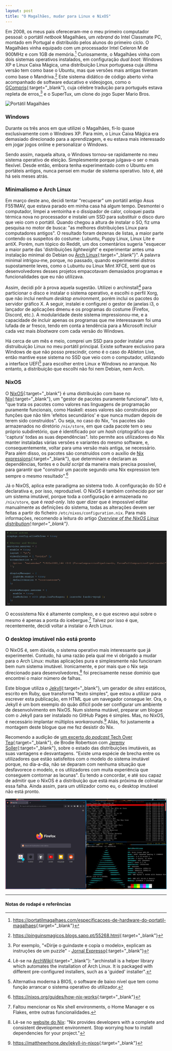 ```yaml
---
layout: post
title: "O Magalhães, mudar para Linux e NixOS"
---
```


Em 2008, os meus pais ofereceram-me o meu primeiro computador pessoal: o portátil *netbook* Magalhães, um *rebrand* do Intel Classmate PC, montado em Portugal e distribuído pelos alunos do primeiro ciclo. O Magalhães vinha equipado com um processador Intel Celeron M de 900MHz e com 1GB de memória.[^1] Curiosamente, o Magalhães vinha com dois sistemas operativos instalados, em configuração *dual boot*: Windows XP e Linux Caixa Mágica, uma distribuição Linux portuguesa cuja última versão tem como base o Ubuntu, mas que versões mais antigas tiveram como base o Mandriva.[^2] Este sistema didático de código aberto vinha acompanhado de software educativo e videojogos, como o [GCompris][GCompris]{:target="_blank"}, cuja célebre tradução para português estava repleta de erros,[^3] e o SuperTux, um clone do jogo Super Mario Bros.

![Portátil Magalhães](/assets/img/2023-09-10-linux/magalhães.jpg)

### Windows

Durante os três anos em que utilizei o Magalhães, fi-lo quase exclusivamente com o Windows XP. Para mim, o Linux Caixa Mágica era demasiado direcionado para a aprendizagem, e eu estava mais interessado em jogar jogos online e personalizar o Windows.

Sendo assim, naquela altura, o Windows tornou-se rapidamente no meu sistema operativo de eleição. Simplesmente porque julgava-o ser o mais flexível. Desde então, embora tenha experimentado com o Ubuntu em portáteis antigos, nunca pensei em mudar de sistema operativo. Isto é, até há seis meses atrás.

### Minimalismo e Arch Linux

Em março deste ano, decidi tentar "recuperar" um portátil antigo Asus F551MAV, que estava parado em minha casa há algum tempo. Desmontei o computador, limpei a ventoinha e o dissipador de calor, coloquei pasta térmica nova no processador e instalei um SSD para substituir o disco duro que veio com o portátil. Quando chegou a altura de instalar o SO, fiz uma pesquisa no motor de busca: "as melhores distribuições Linux para computadores antigos". O resultado foram dezenas de listas, a maior parte contendo os suspeitos do costume: Lubuntu, Puppy Linux, Linux Lite e antiX. Porém, num tópico do Reddit, um dos comentários sugeria "esquecer a maior parte das 'distribuições *lightweight*' e experimentar antes uma instalação minimal do Debian ou [Arch Linux][Arch Linux]{:target="_blank"}". A palavra minimal intrigou-me, porque, no passado, quando experimentei *distros* supostamente leves, como o Lubuntu ou Linux Mint XFCE, senti que os desenvolvedores desses projetos empacotavam demasiados programas e funcionalidades que eu não utilizava.

Assim, decidi pôr à prova aquela sugestão. Utilizei o archinstall[^4] para particionar o disco e instalar o sistema operativo, e escolhi o perfil Xorg, que não inclui nenhum *desktop environment*, porém inclui os pacotes do servidor gráfico X. A seguir, instalei e configurei o gestor de janelas i3, o lançador de aplicações dmenu e os programas do costume (Firefox, Discord, etc.). A modularidade deste sistema impressionou-me, e a capacidade de incluir apenas os programas que me interessavam foi uma lufada de ar fresco, tendo em conta a tendência para a Microsoft incluir cada vez mais *bloatware* com cada versão do Windows.

Há cerca de um mês e meio, comprei um SSD para poder instalar uma distruibuição Linux no meu portátil principal. Existe software exclusivo para Windows de que não posso prescindir, como é o caso do Ableton Live, então mantive esse sistema no SSD que veio com o computador, utilizando a interface UEFI[^5] para escolher entre Linux e Windows no arranque. No entanto, a distribuição que escolhi não foi nem Debian, nem Arch.

### NixOS

O [NixOS][NixOS]{:target="_blank"} é uma distribuição com base no [Nix][Nix]{:target="_blank"}, um "gestor de pacotes puramente funcional". Isto é, "que trata os pacotes como valores nas linguagens de programação puramente funcionais, como Haskell: esses valores são construídos por funções que não têm 'efeitos secundários' e que nunca mudam depois de terem sido construídos". Ou seja, no caso do Nix, "os pacotes são armazenados no diretório `/nix/store`, em que cada pacote tem o seu próprio subdiretório, que é identificado por um *hash* criptográfico que 'captura' todas as suas dependências". Isto permite aos utilizadores do Nix manter instaladas várias versões e variantes do mesmo software, e, consequentemente, voltar para uma versão mais antiga, se necessário. Para além disso, os pacotes são construídos com o auxílio de [Nix expressions][Nix expressions]{:target="_blank"}, que determinam e declaram as dependências, fontes e o *build script* da maneira mais precisa possível, para garantir que "construir um pacote segundo uma Nix expression tem sempre o mesmo resultado".[^6]

Já o NixOS, aplica este paradigma ao sistema todo. A configuração do SO é declarativa e, por isso, reproduzível. O NixOS é também conhecido por ser um sistema imutável, porque toda a configuração é armazenada no `/nix/store`, que é *read-only*. Isto quer dizer que é impossível editar manualmente as definições do sistema, todas as alterações devem ser feitas a partir do ficheiro `/etc/nixos/configuration.nix`. Para mais informações, recomendo a leitura do artigo *[Overview of the NixOS Linux distribution][Overview]{:target="_blank"}*.

![NixOS](/assets/img/2023-09-10-linux/nixos.jpg)

O ecossistema Nix é altamente complexo, e o que escrevo aqui sobre o mesmo é apenas a ponta do icebergue.[^7] Talvez por isso é que, recentemente, decidi voltar a instalar o Arch Linux.

### O desktop imutável não está pronto

O NixOS é, sem dúvida, o sistema operativo mais interessante que já experimentei. Contudo, há uma razão pela qual me vi obrigado a mudar para o Arch Linux: muitas aplicações pura e simplesmente não funcionam bem num sistema imutável. Ironicamente, e por mais que o Nix seja direcionado para desenvolvedores,[^8] foi precisamente nesse domínio que encontrei o maior número de falhas.

Este blogue utiliza o [Jekyll][Jekyll]{:target="_blank"}, um gerador de *sites* estáticos, escrito em Ruby, que transforma "texto simples", que estou a utilizar para escrever esta publicação, em HTML que um navegador consegue ler. Ora, o Jekyll é um bom exemplo do quão difícil pode ser configurar um ambiente de desenvolvimento em NixOS. Num sistema mutável, preparar um blogue com o Jekyll para ser instalado no GitHub Pages é simples. Mas, no NixOS, é necessário implantar múltiplos *workarounds*.[^9] Aliás, foi justamente a montagem deste blogue que me fez desistir do Nix.

Recomendo a audição de [um excerto do *podcast* Tech Over Tea][Tech Over Tea]{:target="_blank"}, de Brodie Robertson com [Jeremy Soller][Jeremy Soller]{:target="_blank"}, sobre o estado das distribuições imutáveis, as suas vantagens e desvantagens. "Existe uma espécie de brecha entre os utilizadores que estão satisfeitos com o modelo do sistema imutável porque, no dia-a-dia, não se deparam com nenhuma situação que desfavorece o modelo, e os utilizadores com muita experiência que conseguem contornar as lacunas". Eu tendo a concordar, e até sou capaz de admitir que o NixOS é a distribuição que está mais próxima de colmatar essa falha. Ainda assim, para um utilizador como eu, o desktop imutável não está pronto.

![Desktop](/assets/img/2023-09-10-linux/arch+awesome.jpg)

---

#### Notas de rodapé e referências

[^1]: <https://portatilmagalhaes.com/especificacoes-de-hardware-do-portatil-magalhaes>{:target="_blank"}

[^2]: <https://pinguinsmagicos.blogs.sapo.pt/55268.html>{:target="_blank"}

[^3]: Por exemplo, "«Dirije o guindaste e copía o modelo», explicam as instruções de um puzzle" - [Jornal Expresso][Expresso]{:target="_blank"}

[^4]: Lê-se na [ArchWiki][ArchWiki]{:target="_blank"}: "archinstall is a helper library which automates the installation of Arch Linux. It is packaged with different pre-configured installers, such as a 'guided' installer".

[^5]: Alternativa moderna à BIOS, o software de baixo nível que tem como função arrancar o sistema operativo do utilizador.

[^6]: <https://nixos.org/guides/how-nix-works>{:target="_blank"}

[^7]: Faltou mencionar os Nix shell environments, o Home Manager e os Flakes, entre outras funcionalidades.

[^8]: Lê-se no [website do Nix][website do nix]: "Nix provides developers with a complete and consistent development environment. Stop worrying how to install dependencies for your project."

[^9]: <https://matthewrhone.dev/jekyll-in-nixos>{:target="_blank"}


[GCompris]: https://github.com/gcompris/GCompris-qt
[Arch Linux]: https://archlinux.org
[Expresso]: https://expresso.pt/actualidade/magalhaes-tem-tantos-erros-que-e-dificil-contar-los=f501729
[ArchWiki]: https://wiki.archlinux.org
[NixOS]: https://nixos.org
[Nix]: https://nixos.wiki/wiki/Nix_package_manager
[Nix expressions]: https://nixos.wiki/wiki/Overview_of_the_Nix_Language
[Overview]: https://nixos.wiki/wiki/Overview_of_the_NixOS_Linux_distribution
[website do nix]: https://nixos.org/explore.html
[Jekyll]: https://jekyllrb.com
[Tech Over Tea]: <https://youtu.be/ioswlaxdhSA?si=prJg-SU2_BWmo73e&t=3960>
[Jeremy Soller]: https://soller.dev

